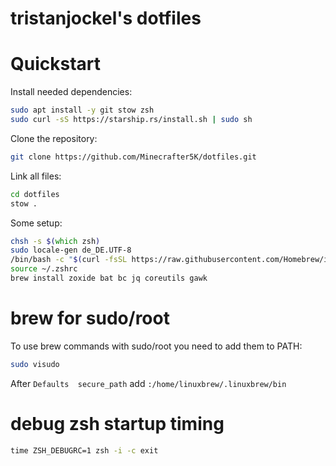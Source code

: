 # tristanjockel's dotfiles

# Quickstart

Install needed dependencies:

```bash
sudo apt install -y git stow zsh
sudo curl -sS https://starship.rs/install.sh | sudo sh
```

Clone the repository:

```bash
git clone https://github.com/Minecrafter5K/dotfiles.git
```

Link all files:

```bash
cd dotfiles
stow .
```

Some setup:

```zsh
chsh -s $(which zsh)
sudo locale-gen de_DE.UTF-8
/bin/bash -c "$(curl -fsSL https://raw.githubusercontent.com/Homebrew/install/HEAD/install.sh)"
source ~/.zshrc
brew install zoxide bat bc jq coreutils gawk
```

# brew for sudo/root

To use brew commands with sudo/root you need to add them to PATH:

```zsh
sudo visudo
```

After `Defaults  secure_path` add `:/home/linuxbrew/.linuxbrew/bin`

# debug zsh startup timing
```zsh
time ZSH_DEBUGRC=1 zsh -i -c exit
```
